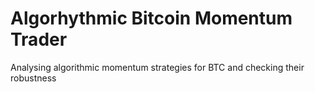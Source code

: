 # Algorhythmic Bitcoin Momentum Trader
Analysing algorithmic momentum strategies for BTC and checking their robustness
